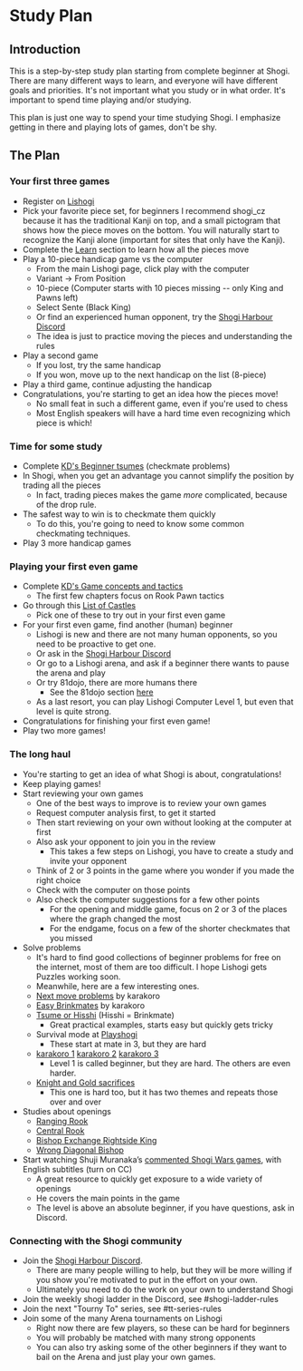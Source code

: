 # Study Plan

## Introduction
This is a step-by-step study plan starting from complete beginner at Shogi.
There are many different ways to learn, and everyone will have different
goals and priorities. It's not important what you study or in what order.
It's important to spend time playing and/or studying.

This plan is just one way to spend your time studying Shogi.
I emphasize getting in there and playing lots of games, don't be shy.

## The Plan

### Your first three games
* Register on [Lishogi](https://lishogi.org)
* Pick your favorite piece set, for beginners I recommend shogi_cz because it has the traditional Kanji on top, 
  and a small pictogram that shows how the piece moves on the bottom. 
  You will naturally start to recognize the Kanji alone (important for sites that only have the Kanji).
* Complete the [Learn](https://lishogi.org/learn) section to learn how all the pieces move
* Play a 10-piece handicap game vs the computer 
    * From the main Lishogi page, click play with the computer
    * Variant -> From Position
    * 10-piece (Computer starts with 10 pieces missing -- only King and Pawns left)
    * Select Sente (Black King)
    * Or find an experienced human opponent, try the [Shogi Harbour Discord](https://discord.gg/wggn65v)
    * The idea is just to practice moving the pieces and understanding the rules
* Play a second game
    * If you lost, try the same handicap    
    * If you won, move up to the next handicap on the list (8-piece)
* Play a third game, continue adjusting the handicap
* Congratulations, you're starting to get an idea how the pieces move!
    * No small feat in such a different game, even if you're used to chess
    * Most English speakers will have a hard time even recognizing which piece is which!

### Time for some study
* Complete [KD's Beginner tsumes](https://lishogi.org/study/4XssSDlR) (checkmate problems)
* In Shogi, when you get an advantage you cannot simplify the position by trading all the pieces
    * In fact, trading pieces makes the game *more* complicated, because of the drop rule.
* The safest way to win is to checkmate them quickly
    * To do this, you're going to need to know some common checkmating techniques.
* Play 3 more handicap games

### Playing your first even game
* Complete [KD's Game concepts and tactics](https://lishogi.org/study/cgqKMj1v)
    * The first few chapters focus on Rook Pawn tactics
* Go through this [List of Castles](https://lishogi.org/study/O591ZfdK)
    * Pick one of these to try out in your first even game
* For your first even game, find another (human) beginner
    * Lishogi is new and there are not many human opponents, so you need to be proactive to get one.
    * Or ask in the [Shogi Harbour Discord](https://discord.gg/wggn65v)
    * Or go to a Lishogi arena, and ask if a beginner there wants to pause the arena and play
    * Or try 81dojo, there are more humans there
        * See the 81dojo section [here](intro)
    * As a last resort, you can play Lishogi Computer Level 1, but even that level is quite strong.
* Congratulations for finishing your first even game!
* Play two more games!

### The long haul
* You're starting to get an idea of what Shogi is about, congratulations!
* Keep playing games!
* Start reviewing your own games
    * One of the best ways to improve is to review your own games
    * Request computer analysis first, to get it started
    * Then start reviewing on your own without looking at the computer at first
    * Also ask your opponent to join you in the review
        * This takes a few steps on Lishogi, you have to create a study and invite your opponent
    * Think of 2 or 3 points in the game where you wonder if you made the right choice
    * Check with the computer on those points
    * Also check the computer suggestions for a few other points
        * For the opening and middle game, focus on 2 or 3 of the places where the graph changed the most
        * For the endgame, focus on a few of the shorter checkmates that you missed
* Solve problems
    * It's hard to find good collections of beginner problems for free on the internet, most of them are too difficult. I hope Lishogi gets Puzzles working soon. 
    * Meanwhile, here are a few interesting ones.
    * [Next move problems](https://lishogi.org/study/EBB09B2r) by karakoro
    * [Easy Brinkmates](https://lishogi.org/study/kDG1whmZ) by karakoro
    * [Tsume or Hisshi](https://lishogi.org/study/AauH6dBj) (Hisshi = Brinkmate)
        * Great practical examples, starts easy but quickly gets tricky
    * Survival mode at [Playshogi](http://playshogi.com)
        * These start at mate in 3, but they are hard
    * [karakoro 1](https://lishogi.org/study/Ke2kN7y8) [karakoro 2](https://lishogi.org/study/TAwMYdcw) [karakoro 3](https://lishogi.org/study/Fookcq1d)
        * Level 1 is called beginner, but they are hard. The others are even harder.
    * [Knight and Gold sacrifices](https://lishogi.org/study/5kMrKUiG)
        * This one is hard too, but it has two themes and repeats those over and over
* Studies about openings
    * [Ranging Rook](https://lishogi.org/study/eo0pa339)
    * [Central Rook](https://lishogi.org/study/8L2ZWmEy)
    * [Bishop Exchange Rightside King](https://lishogi.org/study/1aG4uoEP)
    * [Wrong Diagonal Bishop](https://lishogi.org/study/A7danIVZ)
* Start watching Shuji Muranaka’s [commented Shogi Wars games](https://www.youtube.com/playlist?list=PLi002ZNuMn65AZlsQJNnl4MVm_gjh4DV_), with English subtitles (turn on CC)
    * A great resource to quickly get exposure to a wide variety of openings
    * He covers the main points in the game
    * The level is above an absolute beginner, if you have questions, ask in Discord.

### Connecting with the Shogi community
* Join the [Shogi Harbour Discord](https://discord.gg/wggn65v).
    * There are many people willing to help, but they will be more willing if you show
      you're motivated to put in the effort on your own.
    * Ultimately you need to do the work on your own to understand Shogi
* Join the weekly shogi ladder in the Discord, see #shogi-ladder-rules
* Join the next "Tourny To" series, see #tt-series-rules
* Join some of the many Arena tournaments on Lishogi
    * Right now there are few players, so these can be hard for beginners
    * You will probably be matched with many strong opponents
    * You can also try asking some of the other beginners if they want to bail on the Arena and just play your own games.


